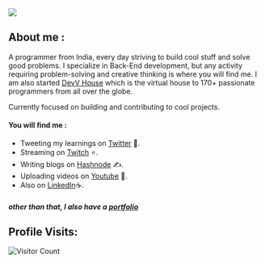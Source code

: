 <img align="center" src="https://github.com/soumdatta81/soumdatta81/blob/5f5365da26f7ecdf036f33808f928ce49f3d083c/zoro_op2.gif"/>


## About me : 
A programmer from India, every day striving to build cool stuff and solve good problems. I specialize in  Back-End development, but any activity requiring problem-solving and creative thinking is where you will find me. I am also started [DevV House](https://discord.com/invite/zxy8EjGH6J) which is the virtual house to 170+ passionate programmers from all over the globe.

Currently focused on building and contributing to cool projects.

#### You will find me : 

- Tweeting my learnings on [Twitter](https://twitter.com/somstwt) 🚀.  
- Streaming on [Twitch](https://www.twitch.tv/som_cs) ⭐️.
- Writing blogs on [Hashnode](https://soumdatta.hashnode.dev/) ✍️.
- Uploading videos on [Youtube](https://www.youtube.com/channel/UCsE-ZWzDZ2AiA1ycEdo_MCw/featured) 🎥.
- Also on [LinkedIn](https://www.linkedin.com/in/soumyadeep-datta-4541a3213/)☕️.
##### other than that, I also have a [portfolio](https://soumdatta81.github.io/)


## Profile Visits:
![Visitor Count](https://profile-counter.glitch.me/soumdatta81/count.svg)




